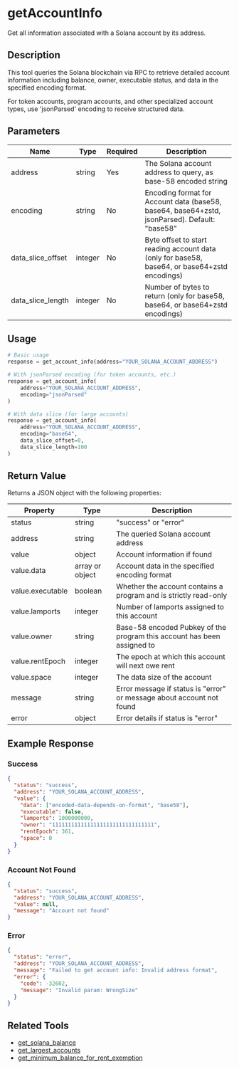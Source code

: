 # getAccountInfo

Get all information associated with a Solana account by its address.

## Description

This tool queries the Solana blockchain via RPC to retrieve detailed account information including balance, owner, executable status, and data in the specified encoding format.

For token accounts, program accounts, and other specialized account types, use 'jsonParsed' encoding to receive structured data.

## Parameters

| Name | Type | Required | Description |
|------|------|----------|-------------|
| address | string | Yes | The Solana account address to query, as base-58 encoded string |
| encoding | string | No | Encoding format for Account data (base58, base64, base64+zstd, jsonParsed). Default: "base58" |
| data_slice_offset | integer | No | Byte offset to start reading account data (only for base58, base64, or base64+zstd encodings) |
| data_slice_length | integer | No | Number of bytes to return (only for base58, base64, or base64+zstd encodings) |

## Usage

```python
# Basic usage
response = get_account_info(address="YOUR_SOLANA_ACCOUNT_ADDRESS")

# With jsonParsed encoding (for token accounts, etc.)
response = get_account_info(
    address="YOUR_SOLANA_ACCOUNT_ADDRESS",
    encoding="jsonParsed"
)

# With data slice (for large accounts)
response = get_account_info(
    address="YOUR_SOLANA_ACCOUNT_ADDRESS",
    encoding="base64",
    data_slice_offset=0,
    data_slice_length=100
)
```

## Return Value

Returns a JSON object with the following properties:

| Property | Type | Description |
|----------|------|-------------|
| status | string | "success" or "error" |
| address | string | The queried Solana account address |
| value | object | Account information if found |
| value.data | array or object | Account data in the specified encoding format |
| value.executable | boolean | Whether the account contains a program and is strictly read-only |
| value.lamports | integer | Number of lamports assigned to this account |
| value.owner | string | Base-58 encoded Pubkey of the program this account has been assigned to |
| value.rentEpoch | integer | The epoch at which this account will next owe rent |
| value.space | integer | The data size of the account |
| message | string | Error message if status is "error" or message about account not found |
| error | object | Error details if status is "error" |

## Example Response

### Success
```json
{
  "status": "success",
  "address": "YOUR_SOLANA_ACCOUNT_ADDRESS",
  "value": {
    "data": ["encoded-data-depends-on-format", "base58"],
    "executable": false,
    "lamports": 1000000000,
    "owner": "11111111111111111111111111111111",
    "rentEpoch": 361,
    "space": 0
  }
}
```

### Account Not Found
```json
{
  "status": "success",
  "address": "YOUR_SOLANA_ACCOUNT_ADDRESS",
  "value": null,
  "message": "Account not found"
}
```

### Error
```json
{
  "status": "error",
  "address": "YOUR_SOLANA_ACCOUNT_ADDRESS",
  "message": "Failed to get account info: Invalid address format",
  "error": {
    "code": -32602,
    "message": "Invalid param: WrongSize"
  }
}
```

## Related Tools

- [get_solana_balance](get_solana_balance.md)
- [get_largest_accounts](get_largest_accounts.md)
- [get_minimum_balance_for_rent_exemption](get_minimum_balance_for_rent_exemption.md) 